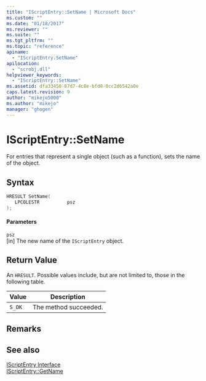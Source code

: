 ```yaml
---
title: "IScriptEntry::SetName | Microsoft Docs"
ms.custom: ""
ms.date: "01/18/2017"
ms.reviewer: ""
ms.suite: ""
ms.tgt_pltfrm: ""
ms.topic: "reference"
apiname: 
  - "IScriptEntry.SetName"
apilocation: 
  - "scrobj.dll"
helpviewer_keywords: 
  - "IScriptEntry::SetName"
ms.assetid: dfa33450-87d7-4c8e-bfd8-0cc2d6542a0e
caps.latest.revision: 9
author: "mikejo5000"
ms.author: "mikejo"
manager: "ghogen"
---
```

# IScriptEntry::SetName
For entries that represent a single object (such as a function), sets the name of the object.  
  
## Syntax  
  
```cpp
HRESULT SetName(  
   LPCOLESTR          psz  
);  
```  
  
#### Parameters  
 `psz`  
 [in] The new name of the `IScriptEntry` object.  
  
## Return Value  
 An `HRESULT`. Possible values include, but are not limited to, those in the following table.  
  
|Value|Description|  
|-----------|-----------------|  
|`S_OK`|The method succeeded.|  
  
## Remarks  
  
## See also  
 [IScriptEntry Interface](../../winscript/reference/iscriptentry-interface.md)   
 [IScriptEntry::GetName](../../winscript/reference/iscriptentry-getname.md)